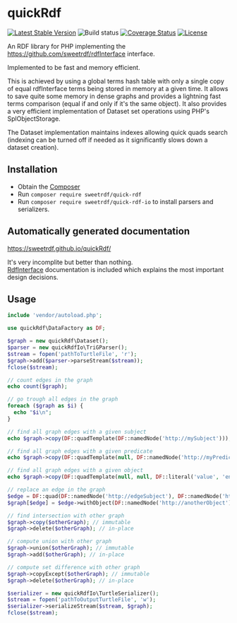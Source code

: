 # quickRdf

[![Latest Stable Version](https://poser.pugx.org/sweetrdf/quick-rdf/v/stable)](https://packagist.org/packages/sweetrdf/quick-rdf)
![Build status](https://github.com/sweetrdf/quickRdf/workflows/phpunit/badge.svg?branch=master)
[![Coverage Status](https://coveralls.io/repos/github/sweetrdf/quickRdf/badge.svg?branch=master)](https://coveralls.io/github/sweetrdf/quickRdf?branch=master)
[![License](https://poser.pugx.org/sweetrdf/quick-rdf/license)](https://packagist.org/packages/sweetrdf/quick-rdf)

An RDF library for PHP implementing the https://github.com/sweetrdf/rdfInterface interface.

Implemented to be fast and memory efficient.

This is achieved by using a global terms hash table with only a single copy of equal rdfInterface terms being stored in memory at a given time.
It allows to save quite some memory in dense graphs and provides a lightning fast terms comparison (equal if and only if it's the same object).
It also provides a very efficient implementation of Dataset set operations using PHP's SplObjectStorage.

The Dataset implementation maintains indexes allowing quick quads search 
(indexing can be turned off if needed as it significantly slows down a dataset creation).

## Installation

* Obtain the [Composer](https://getcomposer.org)
* Run `composer require sweetrdf/quick-rdf`
* Run `composer require sweetrdf/quick-rdf-io` to install parsers and serializers.

## Automatically generated documentation

https://sweetrdf.github.io/quickRdf/

It's very incomplite but better than nothing.\
[RdfInterface](https://github.com/sweetrdf/rdfInterface/) documentation is included which explains the most important design decisions.

## Usage

```php
include 'vendor/autoload.php';

use quickRdf\DataFactory as DF;

$graph = new quickRdf\Dataset();
$parser = new quickRdfIo\TriGParser();
$stream = fopen('pathToTurtleFile', 'r');
$graph->add($parser->parseStream($stream));
fclose($stream);

// count edges in the graph
echo count($graph);

// go trough all edges in the graph
foreach ($graph as $i) {
  echo "$i\n";
}

// find all graph edges with a given subject
echo $graph->copy(DF::quadTemplate(DF::namedNode('http://mySubject')));

// find all graph edges with a given predicate
echo $graph->copy(DF::quadTemplate(null, DF::namedNode('http://myPredicate')));

// find all graph edges with a given object
echo $graph->copy(DF::quadTemplate(null, null, DF::literal('value', 'en')));

// replace an edge in the graph
$edge = DF::quad(DF::namedNode('http://edgeSubject'), DF::namedNode('http://edgePredicate'), DF::namedNode('http://edgeObject'));
$graph[$edge] = $edge->withObject(DF::namedNode('http://anotherObject'));

// find intersection with other graph
$graph->copy($otherGraph); // immutable
$graph->delete($otherGraph); // in-place

// compute union with other graph
$graph->union($otherGraph); // immutable
$graph->add($otherGraph); // in-place

// compute set difference with other graph
$graph->copyExcept($otherGraph); // immutable
$graph->delete($otherGraph); // in-place

$serializer = new quickRdfIo\TurtleSerializer();
$stream = fopen('pathToOutputTurtleFile', 'w');
$serializer->serializeStream($stream, $graph);
fclose($stream);
```
